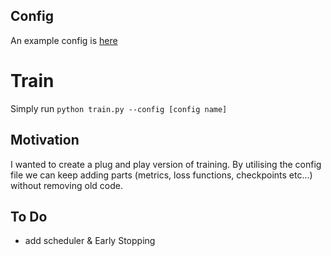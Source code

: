 ## Config
An example config is [here](config/res1.yml)

# Train
Simply run <code>python train.py --config [config name]</code>

## Motivation
I wanted to create a plug and play version of training. By utilising the config file we can keep adding parts (metrics, loss functions, checkpoints etc...) without removing old code.

## To Do
- add scheduler & Early Stopping
